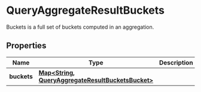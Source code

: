 

# QueryAggregateResultBuckets

Buckets is a full set of buckets computed in an aggregation.

## Properties

Name | Type | Description | Notes
------------ | ------------- | ------------- | -------------
**buckets** | [**Map&lt;String, QueryAggregateResultBucketsBucket&gt;**](QueryAggregateResultBucketsBucket.md) |  |  [optional]



